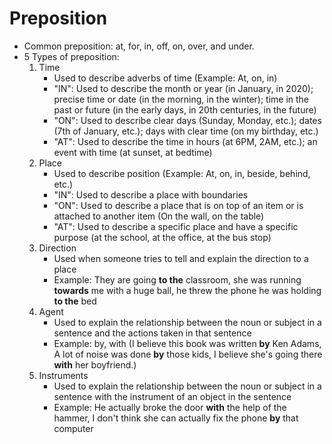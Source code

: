 # Preposition
- Common preposition: at, for, in, off, on, over, and under.
- 5 Types of preposition:
    1. Time
        - Used to describe adverbs of time (Example: At, on, in)
        - "IN": Used to describe the month or year (in January, in 2020); precise time or date (in the morning, in the winter); time in the past or future (in the early days, in 20th centuries, in the future)
        - "ON": Used to describe clear days (Sunday, Monday, etc.); dates (7th of January, etc.); days with clear time (on my birthday, etc.)
        - "AT": Used to describe the time in hours (at 6PM, 2AM, etc.); an event with time (at sunset, at bedtime)
    2. Place
        - Used to describe position (Example: At, on, in, beside, behind, etc.)
        - "IN": Used to describe a place with boundaries
        - "ON": Used to describe a place that is on top of an item or is attached to another item (On the wall, on the table)
        - "AT": Used to describe a specific place and have a specific purpose (at the school, at the office, at the bus stop)
    3. Direction
        - Used when someone tries to tell and explain the direction to a place
        - Example: They are going **to the** classroom, she was running **towards** me with a huge ball, he threw the phone he was holding **to the** bed
    4. Agent
        - Used to explain the relationship between the noun or subject in a sentence and the actions taken in that sentence
        - Example: by, with (I believe this book was written **by** Ken Adams, A lot of noise was done **by** those kids, I believe she's going there **with** her boyfriend.)
    5. Instruments
        - Used to explain the relationship between the noun or subject in a sentence with the instrument of an object in the sentence
        - Example: He actually broke the door **with** the help of the hammer, I don't think she can actually fix the phone **by** that computer